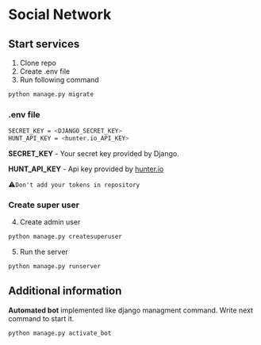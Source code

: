 # Social Network
## Start services
1. Clone repo
2. Create .env file
3. Run following command
```bash
python manage.py migrate
```
### .env file

```sh
SECRET_KEY = <DJANGO_SECRET_KEY>
HUNT_API_KEY = <hunter.io_API_KEY>
```
__SECRET_KEY__  - Your secret key provided by Django.

__HUNT_API_KEY__ - Api key provided by [hunter.io](hunter.io)

:warning:`Don't add your tokens in repository`

### Create super user
4. Create admin user
```bash
python manage.py createsuperuser
```
5. Run the server
```bash
python manage.py runserver
```

## Additional information
__Automated bot__ implemented like django managment command.
Write next command to start it.
```bash
python manage.py activate_bot
```